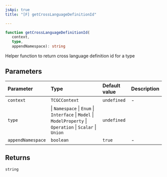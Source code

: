```yaml
---
jsApi: true
title: "[F] getCrossLanguageDefinitionId"

---
```

```ts
function getCrossLanguageDefinitionId(
   context, 
   type, 
   appendNamespace): string
```

Helper function to return cross language definition id for a type

## Parameters

| Parameter | Type | Default value | Description |
| :------ | :------ | :------ | :------ |
| `context` | `TCGCContext` | `undefined` | - |
| `type` |  \| `Namespace` \| `Enum` \| `Interface` \| `Model` \| `ModelProperty` \| `Operation` \| `Scalar` \| `Union` | `undefined` |  |
| `appendNamespace` | `boolean` | `true` | - |

## Returns

`string`
